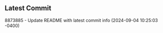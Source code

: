 
## Latest Commit
8873885 - Update README with latest commit info (2024-09-04 10:25:03 -0400) <Yunxi-Zhou>
